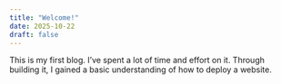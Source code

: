 ```yaml
---
title: "Welcome!"
date: 2025-10-22
draft: false
---
```

This is my first blog. I’ve spent a lot of time and effort on it. Through building it, I gained a basic understanding of how to deploy a website.
